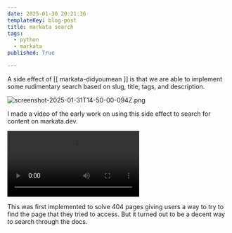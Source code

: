 ```yaml
---
date: 2025-01-30 20:21:36
templateKey: blog-post
title: markata search
tags:
  - python
  - markata
published: True

---
```



A side effect of [[ markata-didyoumean ]] is that we are able to implement some
rudimentary search based on slug, title, tags, and description.

![screenshot-2025-01-31T14-50-00-094Z.png](https://dropper.wayl.one/api/file/50cfa8dc-9d46-4f02-877b-688fa5510a83.png)

I made a video of the early work on using this side effect to search for content on markata.dev.

![Replay markata-search-1.mp4](https://dropper.wayl.one/api/file/fd677374-5ef1-41c7-8845-6de0e10f224b.mp4)

This was first implemented to solve 404 pages giving users a way to try to find
the page that they tried to access.  But it turned out to be a decent way to
search through the docs.
